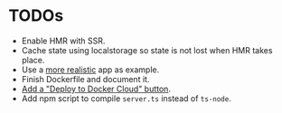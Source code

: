 # TODOs

- Enable HMR with SSR.
- Cache state using localstorage so state is not lost when HMR takes place.
- Use a [more realistic](https://jsonplaceholder.typicode.com/) app as example.
- Finish Dockerfile and document it.
- [Add a "Deploy to Docker Cloud" button](https://docs.docker.com/docker-cloud/apps/deploy-to-cloud-btn/).
- Add npm script to compile `server.ts` instead of `ts-node`.
